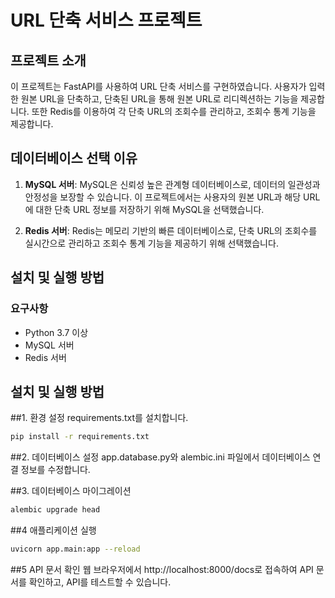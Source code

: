# URL 단축 서비스 프로젝트

## 프로젝트 소개

이 프로젝트는 FastAPI를 사용하여 URL 단축 서비스를 구현하였습니다. 사용자가 입력한 원본 URL을 단축하고, 단축된 URL을 통해 원본 URL로 리디렉션하는 기능을 제공합니다. 또한 Redis를 이용하여 각 단축 URL의 조회수를 관리하고, 조회수 통계 기능을 제공합니다.

## 데이터베이스 선택 이유

1. **MySQL 서버**: MySQL은 신뢰성 높은 관계형 데이터베이스로, 데이터의 일관성과 안정성을 보장할 수 있습니다. 이 프로젝트에서는 사용자의 원본 URL과 해당 URL에 대한 단축 URL 정보를 저장하기 위해 MySQL을 선택했습니다.

2. **Redis 서버**: Redis는 메모리 기반의 빠른 데이터베이스로, 단축 URL의 조회수를 실시간으로 관리하고 조회수 통계 기능을 제공하기 위해 선택했습니다.

## 설치 및 실행 방법

### 요구사항
- Python 3.7 이상
- MySQL 서버
- Redis 서버

## 설치 및 실행 방법

##1. 환경 설정
   requirements.txt를 설치합니다.
   ```bash
   pip install -r requirements.txt
   ```
##2. 데이터베이스 설정
  app.database.py와 alembic.ini 파일에서 데이터베이스 연결 정보를 수정합니다.

##3. 데이터베이스 마이그레이션
   ```bash
   alembic upgrade head
   ```

##4 애플리케이션 실행
   ```bash
   uvicorn app.main:app --reload
   ```

##5 API 문서 확인
  웹 브라우저에서 http://localhost:8000/docs로 접속하여 API 문서를 확인하고, API를 테스트할 수 있습니다.



